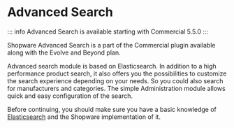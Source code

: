 # Advanced Search

::: info
Advanced Search is available starting with Commercial 5.5.0
:::

Shopware Advanced Search is a part of the Commercial plugin available along with the Evolve and Beyond plan.

Advanced search module is based on Elasticsearch. In addition to a high performance product search, it also offers you the possibilities to customize the search experience depending on your needs. So you could also search for manufacturers and categories. The simple Administration module allows quick and easy configuration of the search.

Before continuing, you should make sure you have a basic knowledge of [Elasticsearch](https://www.elastic.co/guide/en/elasticsearch/reference/7.10/index.html) and the Shopware implementation of it.
